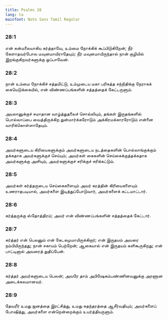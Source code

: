 ```yaml
---
title: Psalms 28
lang: ta
mainfont: Noto Sans Tamil Regular
---
```


###  28:1

என் கன்மலையாகிய கர்த்தாவே, உம்மை நோக்கிக் கூப்பிடுகிறேன்; நீர் கேளாதவர்போல மவுனமாயிராதேயும்; நீர் மவுனமாயிருந்தால் நான் குழியில் இறங்குகிறவர்களுக்கு ஒப்பாவேன்.

###  28:2

நான் உம்மை நோக்கிச் சத்தமிட்டு, உம்முடைய மகா பரிசுத்த சந்நிதிக்கு நேராகக் கையெடுக்கையில், என் விண்ணப்பங்களின் சத்தத்தைக் கேட்டருளும்.

###  28:3

அயலானுக்குச் சமாதான வாழ்த்துதலைச் சொல்லியும், தங்கள் இருதங்களில் பொல்லாப்பை வைத்திருக்கிற துன்மார்க்கரோடும் அக்கிரமக்காரரோடும் என்னை வாரிக்கொள்ளாதேயும்.

###  28:4

அவர்களுடைய கிரியைகளுக்கும் அவர்களுடைய நடத்தைகளின் பொல்லாங்குக்கும் தக்கதாக அவர்களுக்குச் செய்யும்; அவர்கள் கைகளின் செய்கைக்குத்தக்கதாக அவர்களுக்கு அளியும், அவர்களுக்குச் சரிக்குச் சரிக்கட்டும்.

###  28:5

அவர்கள் கர்த்தருடைய செய்கைகளையும் அவர் கரத்தின் கிரியைகளையும் உணராதபடியால், அவர்களை இடித்துப்போடுவார், அவர்களைக் கட்டமாட்டார்.

###  28:6

கர்த்தருக்கு ஸ்தோத்திரம்; அவர் என் விண்ணப்பங்களின் சத்தத்தைக் கேட்டார்.

###  28:7

கர்த்தர் என் பெலனும் என் கேடகமுமாயிருக்கிறார்; என் இருதயம் அவரை நம்பியிருந்தது; நான் சகாயம் பெற்றேன்; ஆகையால் என் இருதயம் களிகூருகிறது; என் பாட்டினால் அவரைத் துதிப்பேன்.

###  28:8

கர்த்தர் அவர்களுடைய பெலன்; அவரே தாம் அபிஷேகம்பண்ணினவனுக்கு அரணான அடைக்கலமானவர்.

###  28:9

தேவரீர் உமது ஜனத்தை இரட்சித்து, உமது சுதந்தரத்தை ஆசீர்வதியும்; அவர்களைப் போஷித்து, அவர்களை என்றென்றைக்கும் உயர்த்தியருளும்.

